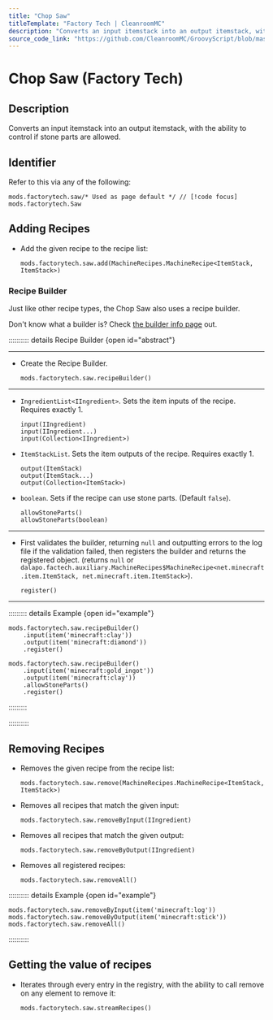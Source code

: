 ```yaml
---
title: "Chop Saw"
titleTemplate: "Factory Tech | CleanroomMC"
description: "Converts an input itemstack into an output itemstack, with the ability to control if stone parts are allowed."
source_code_link: "https://github.com/CleanroomMC/GroovyScript/blob/master/src/main/java/com/cleanroommc/groovyscript/compat/mods/factorytech/Saw.java"
---
```


# Chop Saw (Factory Tech)

## Description

Converts an input itemstack into an output itemstack, with the ability to control if stone parts are allowed.

## Identifier

Refer to this via any of the following:

```groovy:no-line-numbers {1}
mods.factorytech.saw/* Used as page default */ // [!code focus]
mods.factorytech.Saw
```


## Adding Recipes

- Add the given recipe to the recipe list:

    ```groovy:no-line-numbers
    mods.factorytech.saw.add(MachineRecipes.MachineRecipe<ItemStack, ItemStack>)
    ```


### Recipe Builder

Just like other recipe types, the Chop Saw also uses a recipe builder.

Don't know what a builder is? Check [the builder info page](../../getting_started/builder.md) out.

:::::::::: details Recipe Builder {open id="abstract"}

---

- Create the Recipe Builder.

    ```groovy:no-line-numbers
    mods.factorytech.saw.recipeBuilder()
    ```

---

- `IngredientList<IIngredient>`. Sets the item inputs of the recipe. Requires exactly 1.

    ```groovy:no-line-numbers
    input(IIngredient)
    input(IIngredient...)
    input(Collection<IIngredient>)
    ```

- `ItemStackList`. Sets the item outputs of the recipe. Requires exactly 1.

    ```groovy:no-line-numbers
    output(ItemStack)
    output(ItemStack...)
    output(Collection<ItemStack>)
    ```

- `boolean`. Sets if the recipe can use stone parts. (Default `false`).

    ```groovy:no-line-numbers
    allowStoneParts()
    allowStoneParts(boolean)
    ```

---

- First validates the builder, returning `null` and outputting errors to the log file if the validation failed, then registers the builder and returns the registered object. (returns `null` or `dalapo.factech.auxiliary.MachineRecipes$MachineRecipe<net.minecraft.item.ItemStack, net.minecraft.item.ItemStack>`).

    ```groovy:no-line-numbers
    register()
    ```

---

::::::::: details Example {open id="example"}
```groovy:no-line-numbers
mods.factorytech.saw.recipeBuilder()
    .input(item('minecraft:clay'))
    .output(item('minecraft:diamond'))
    .register()

mods.factorytech.saw.recipeBuilder()
    .input(item('minecraft:gold_ingot'))
    .output(item('minecraft:clay'))
    .allowStoneParts()
    .register()
```

:::::::::

::::::::::

## Removing Recipes

- Removes the given recipe from the recipe list:

    ```groovy:no-line-numbers
    mods.factorytech.saw.remove(MachineRecipes.MachineRecipe<ItemStack, ItemStack>)
    ```

- Removes all recipes that match the given input:

    ```groovy:no-line-numbers
    mods.factorytech.saw.removeByInput(IIngredient)
    ```

- Removes all recipes that match the given output:

    ```groovy:no-line-numbers
    mods.factorytech.saw.removeByOutput(IIngredient)
    ```

- Removes all registered recipes:

    ```groovy:no-line-numbers
    mods.factorytech.saw.removeAll()
    ```

:::::::::: details Example {open id="example"}
```groovy:no-line-numbers
mods.factorytech.saw.removeByInput(item('minecraft:log'))
mods.factorytech.saw.removeByOutput(item('minecraft:stick'))
mods.factorytech.saw.removeAll()
```

::::::::::

## Getting the value of recipes

- Iterates through every entry in the registry, with the ability to call remove on any element to remove it:

    ```groovy:no-line-numbers
    mods.factorytech.saw.streamRecipes()
    ```
